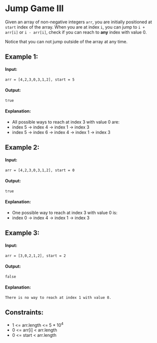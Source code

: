 # Jump Game III

Given an array of non-negative integers `arr`, you are initially positioned at `start` index of the array. When you are at index `i`, you can jump to `i + arr[i]` or `i - arr[i]`, check if you can reach to **any** index with value 0.

Notice that you can not jump outside of the array at any time.

 

## Example 1:

#### Input: 
`arr = [4,2,3,0,3,1,2], start = 5`

#### Output: 
`true`

#### Explanation: 
- All possible ways to reach at index 3 with value 0 are: 
- index 5 -> index 4 -> index 1 -> index 3 
- index 5 -> index 6 -> index 4 -> index 1 -> index 3 



## Example 2:

#### Input: 
`arr = [4,2,3,0,3,1,2], start = 0`

#### Output: 
`true`

#### Explanation: 
- One possible way to reach at index 3 with value 0 is: 
- index 0 -> index 4 -> index 1 -> index 3



## Example 3:

#### Input: 
`arr = [3,0,2,1,2], start = 2`

#### Output: 
`false`

#### Explanation: 
`There is no way to reach at index 1 with value 0.`
 


## Constraints:
- 1 <= arr.length <= 5 * 10<sup>4</sup>
- 0 <= arr[i] < arr.length
- 0 <= start < arr.length
